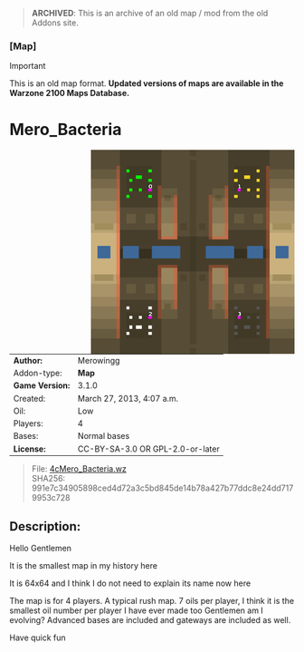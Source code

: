 > **ARCHIVED**: This is an archive of an old map / mod from the old Addons site.

### [Map]

> [!IMPORTANT]
> This is an old map format. **Updated versions of maps are available in the Warzone 2100 Maps Database.**

# Mero_Bacteria

<img src="./preview.jpg" align="right" />

| | |
| - | - |
| __Author:__ | Merowingg |
| Addon-type: | __Map__ |
| __Game Version:__ | 3.1.0 |
| Created: | March 27, 2013, 4:07 a.m. |
| Oil: | Low |
| Players: | 4 |
| Bases: | Normal bases |
| __License:__ | CC-BY-SA-3.0 OR GPL-2.0-or-later |

> File: [4cMero_Bacteria.wz](https://github.com/Warzone2100/old-addons-site/raw/main/assets/66/4cMero_Bacteria.wz)  
> SHA256: 991e7c34905898ced4d72a3c5bd845de14b78a427b77ddc8e24dd7179953c728

## Description:

Hello Gentlemen  

It is the smallest map in my history here  

It is 64x64 and I think I do not need to explain its name now here  

The map is for 4 players. A typical rush map. 7 oils per player, I think it is the smallest oil number per player I have ever made too  Gentlemen am I evolving?  Advanced bases are included and gateways are included as well.

Have quick fun  




